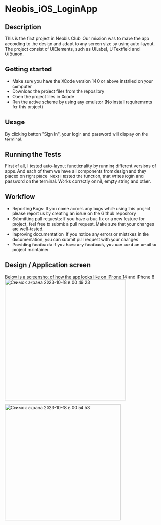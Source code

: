 # Neobis_iOS_LoginApp

## Description 

This is the first project in Neobis Club. Our mission was to make the app according to the design and adapt to any screen size by using auto-layout. The project consist of UIElements, such as UILabel, UITextfield and UIButton.

## Getting started 

- Make sure you have the XCode version 14.0 or above installed on your computer
- Download the project files from the repository
- Open the project files in Xcode
- Run the active scheme by using any emulator (No install requirements for this project)

## Usage

By clicking button "Sign In", your login and password will display on the terminal. 

## Running the Tests

First of all, I tested auto-layout functionality by running different versions of apps. And each of them we have all components from design and they placed on right place.
Next I tested the function, that writes login and password on the terminal. Works correctly on nil, empty string and other.

## Workflow

- Reporting Bugs:
    If you come across any bugs while using this project, please report us by creating an issue on the Github repository
- Submitting pull requests:
    If you have a bug fix or a new feature for project, feel free to submit a pull request. Make sure that your changes are well-tested.
- Improving documentation:
    If you notice any errors or mistakes in the documentation, you can submit pull request with your changes
- Providing feedback:
    If you have any feedback, you can send an email to project maintainer

## Design / Application screen

Below is a screenshot of how the app looks like on iPhone 14 and iPhone 8
<img width="398" alt="Снимок экрана 2023-10-18 в 00 49 23" src="https://github.com/KryaKa57/neobis-loginpage/assets/132449744/8ebfca03-d676-4461-acc0-23d39ac37020">

<img width="381" alt="Снимок экрана 2023-10-18 в 00 54 53" src="https://github.com/KryaKa57/neobis-loginpage/assets/132449744/ecf6b519-e718-4e14-9755-808c24989b08">

